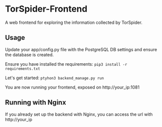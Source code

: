 # TorSpider-Frontend
A web frontend for exploring the information collected by TorSpider.


## Usage
Update your app/config.py file with the PostgreSQL DB settings and ensure the database is created.

Ensure you have installed the requirements:
`pip3 install -r requirements.txt` 

Let's get started:
`ptyhon3 backend_manage.py run`

You are now running your frontend, exposed on http://your_ip:1081

## Running with Nginx
If you already set up the backend with Nginx, you can access the url with http://your_ip
